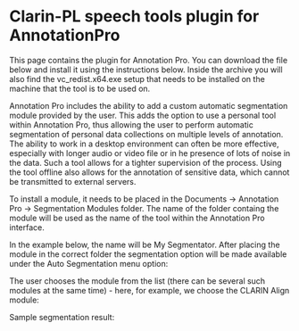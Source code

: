 # Clarin-PL speech tools plugin for AnnotationPro

This page contains the plugin for Annotation Pro. You can download the file below and install it using the instructions below. Inside the archive you will also find the vc_redist.x64.exe setup that needs to be installed on the machine that the tool is to be used on.

Annotation Pro includes the ability to add a custom automatic segmentation module provided by the user. This adds the option to use a personal tool within Annotation Pro, thus allowing the user to perform automatic segmentation of personal data collections on multiple levels of annotation. The ability to work in a desktop environment can often be more effective, especially with longer audio or video file or in he presence of lots of noise in the data. Such a tool allows for a tighter supervision of the process. Using the tool offline also allows for the annotation of sensitive data, which cannot be transmitted to external servers.

To install a module, it needs to be placed in the Documents -> Annotation Pro -> Segmentation Modules folder. The name of the folder containg the module will be used as the name of the tool within the Annotation Pro interface.

In the example below, the name will be My Segmentator. After placing the module in the correct folder the segmentation option will be made available under the Auto Segmentation menu option:

The user chooses the module from the list (there can be several such modules at the same time) - here, for example, we choose the CLARIN Align module:

Sample segmentation result:
